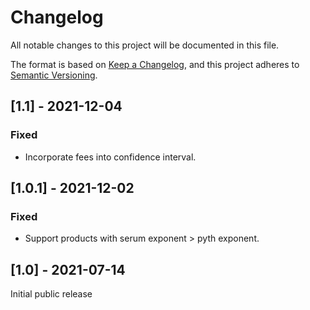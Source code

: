 # Changelog

All notable changes to this project will be documented in this file.

The format is based on [Keep a Changelog](https://keepachangelog.com/en/1.0.0/),
and this project adheres to [Semantic Versioning](https://semver.org/spec/v2.0.0.html).

## [1.1] - 2021-12-04
### Fixed
- Incorporate fees into confidence interval.

## [1.0.1] - 2021-12-02
### Fixed
- Support products with serum exponent > pyth exponent.

## [1.0] - 2021-07-14
Initial public release
